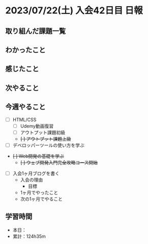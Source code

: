 # 2023/07/22(土) 入会42日目 日報

## 取り組んだ課題一覧

## わかったこと

## 感じたこと

## 次やること

## 今週やること

- [ ] HTML/CSS
  - [ ] Udemy動画復習
  - [ ] アウトプット課題初級
  - ~~[ ] アウトプット課題上級~~
- [ ] デベロッパーツールの使い方を学ぶ
- ~~[ ] Web開発の基礎を学ぶ~~
  - ~~[ ] ウェブ開発入門完全攻略コース開始~~
- [ ] 入会1ヶ月ブログを書く
  - 入会の理由
    - 目標
  - 1ヶ月でやったこと
  - 次の1ヶ月でやること

## 学習時間

- 本日：
- 累計：124h35m
